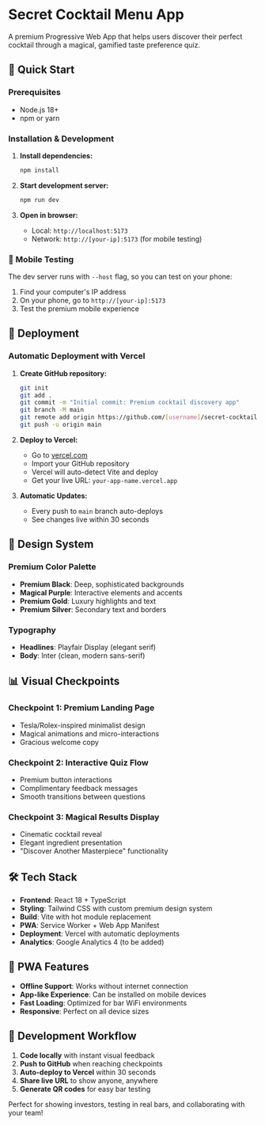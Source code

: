 # Secret Cocktail Menu App

A premium Progressive Web App that helps users discover their perfect cocktail through a magical, gamified taste preference quiz.

## 🚀 Quick Start

### Prerequisites
- Node.js 18+ 
- npm or yarn

### Installation & Development

1. **Install dependencies:**
   ```bash
   npm install
   ```

2. **Start development server:**
   ```bash
   npm run dev
   ```
   
3. **Open in browser:**
   - Local: `http://localhost:5173`
   - Network: `http://[your-ip]:5173` (for mobile testing)

### 📱 Mobile Testing
The dev server runs with `--host` flag, so you can test on your phone:
1. Find your computer's IP address
2. On your phone, go to `http://[your-ip]:5173`
3. Test the premium mobile experience

## 🚀 Deployment

### Automatic Deployment with Vercel

1. **Create GitHub repository:**
   ```bash
   git init
   git add .
   git commit -m "Initial commit: Premium cocktail discovery app"
   git branch -M main
   git remote add origin https://github.com/[username]/secret-cocktail-menu.git
   git push -u origin main
   ```

2. **Deploy to Vercel:**
   - Go to [vercel.com](https://vercel.com)
   - Import your GitHub repository
   - Vercel will auto-detect Vite and deploy
   - Get your live URL: `your-app-name.vercel.app`

3. **Automatic Updates:**
   - Every push to `main` branch auto-deploys
   - See changes live within 30 seconds

## 🎨 Design System

### Premium Color Palette
- **Premium Black**: Deep, sophisticated backgrounds
- **Magical Purple**: Interactive elements and accents  
- **Premium Gold**: Luxury highlights and text
- **Premium Silver**: Secondary text and borders

### Typography
- **Headlines**: Playfair Display (elegant serif)
- **Body**: Inter (clean, modern sans-serif)

## 📊 Visual Checkpoints

### Checkpoint 1: Premium Landing Page
- Tesla/Rolex-inspired minimalist design
- Magical animations and micro-interactions
- Gracious welcome copy

### Checkpoint 2: Interactive Quiz Flow  
- Premium button interactions
- Complimentary feedback messages
- Smooth transitions between questions

### Checkpoint 3: Magical Results Display
- Cinematic cocktail reveal
- Elegant ingredient presentation
- "Discover Another Masterpiece" functionality

## 🛠 Tech Stack

- **Frontend**: React 18 + TypeScript
- **Styling**: Tailwind CSS with custom premium design system
- **Build**: Vite with hot module replacement
- **PWA**: Service Worker + Web App Manifest
- **Deployment**: Vercel with automatic deployments
- **Analytics**: Google Analytics 4 (to be added)

## 📱 PWA Features

- **Offline Support**: Works without internet connection
- **App-like Experience**: Can be installed on mobile devices
- **Fast Loading**: Optimized for bar WiFi environments
- **Responsive**: Perfect on all device sizes

## 🎯 Development Workflow

1. **Code locally** with instant visual feedback
2. **Push to GitHub** when reaching checkpoints  
3. **Auto-deploy to Vercel** within 30 seconds
4. **Share live URL** to show anyone, anywhere
5. **Generate QR codes** for easy bar testing

Perfect for showing investors, testing in real bars, and collaborating with your team!